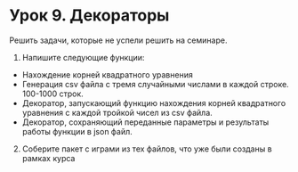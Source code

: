 # Урок 9. Декораторы
Решить задачи, которые не успели решить на семинаре.
1. Напишите следующие функции:
* Нахождение корней квадратного уравнения
* Генерация csv файла с тремя случайными числами в каждой строке.
100-1000 строк.
* Декоратор, запускающий функцию нахождения корней квадратного
уравнения с каждой тройкой чисел из csv файла.
* Декоратор, сохраняющий переданные параметры и результаты работы
функции в json файл.
2. Соберите пакет с играми из тех файлов, что уже были созданы в рамках курса